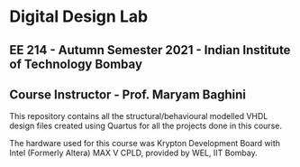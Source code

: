 # Digital Design Lab

## EE 214 - Autumn Semester 2021 - Indian Institute of Technology Bombay

## Course Instructor - Prof. Maryam Baghini

This repository contains all the structural/behavioural modelled VHDL design files created using Quartus for all the projects done in this course. 

The hardware used for this course was Krypton Development Board with Intel (Formerly Altera) MAX V CPLD, provided by WEL, IIT Bombay.




